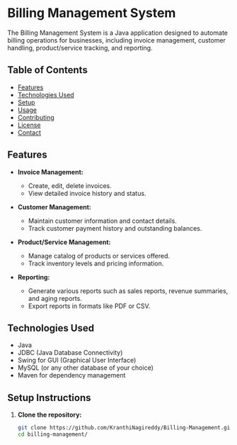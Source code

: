 # Billing Management System

The Billing Management System is a Java application designed to automate billing operations for businesses, including invoice management, customer handling, product/service tracking, and reporting.

## Table of Contents

- [Features](#features)
- [Technologies Used](#technologies-used)
- [Setup](#setup)
- [Usage](#usage)
- [Contributing](#contributing)
- [License](#license)
- [Contact](#contact)

## Features

- **Invoice Management:**
  - Create, edit, delete invoices.
  - View detailed invoice history and status.
  
- **Customer Management:**
  - Maintain customer information and contact details.
  - Track customer payment history and outstanding balances.

- **Product/Service Management:**
  - Manage catalog of products or services offered.
  - Track inventory levels and pricing information.

- **Reporting:**
  - Generate various reports such as sales reports, revenue summaries, and aging reports.
  - Export reports in formats like PDF or CSV.

## Technologies Used

- Java
- JDBC (Java Database Connectivity)
- Swing for GUI (Graphical User Interface)
- MySQL (or any other database of your choice)
- Maven for dependency management

## Setup Instructions

1. **Clone the repository:**
   ```bash
   git clone https://github.com/KranthiNagireddy/Billing-Management.git
   cd billing-management/
